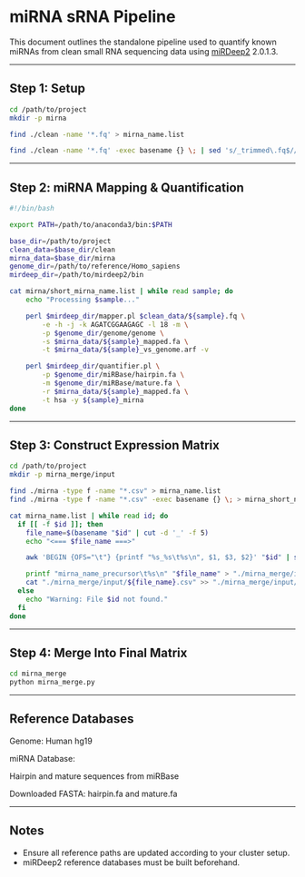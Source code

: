 # miRNA sRNA Pipeline

This document outlines the standalone pipeline used to quantify known miRNAs from clean small RNA sequencing data using [miRDeep2](https://github.com/rajewsky-lab/mirdeep2) 2.0.1.3.  

---

## Step 1: Setup

```bash
cd /path/to/project
mkdir -p mirna

find ./clean -name '*.fq' > mirna_name.list

find ./clean -name '*.fq' -exec basename {} \; | sed 's/_trimmed\.fq$//' > ./mirna/short_mirna_name.list

```

---

## Step 2: miRNA Mapping & Quantification

```bash
#!/bin/bash

export PATH=/path/to/anaconda3/bin:$PATH

base_dir=/path/to/project
clean_data=$base_dir/clean
mirna_data=$base_dir/mirna
genome_dir=/path/to/reference/Homo_sapiens
mirdeep_dir=/path/to/mirdeep2/bin

cat mirna/short_mirna_name.list | while read sample; do
    echo "Processing $sample..."

    perl $mirdeep_dir/mapper.pl $clean_data/${sample}.fq \
        -e -h -j -k AGATCGGAAGAGC -l 18 -m \
        -p $genome_dir/genome/genome \
        -s $mirna_data/${sample}_mapped.fa \
        -t $mirna_data/${sample}_vs_genome.arf -v

    perl $mirdeep_dir/quantifier.pl \
        -p $genome_dir/miRBase/hairpin.fa \
        -m $genome_dir/miRBase/mature.fa \
        -r $mirna_data/${sample}_mapped.fa \
        -t hsa -y ${sample}_mirna
done
```

---

## Step 3: Construct Expression Matrix


```bash
cd /path/to/project
mkdir -p mirna_merge/input

find ./mirna -type f -name "*.csv" > mirna_name.list
find ./mirna -type f -name "*.csv" -exec basename {} \; > mirna_short_name.list

cat mirna_name.list | while read id; do
  if [[ -f $id ]]; then
    file_name=$(basename "$id" | cut -d '_' -f 5)
    echo "<=== $file_name ===>"

    awk 'BEGIN {OFS="\t"} {printf "%s_%s\t%s\n", $1, $3, $2}' "$id" | sed '1d' > "./mirna_merge/input/${file_name}.csv"

    printf "mirna_name_precursor\t%s\n" "$file_name" > "./mirna_merge/input/${file_name}_header.csv"
    cat "./mirna_merge/input/${file_name}.csv" >> "./mirna_merge/input/${file_name}_header.csv"
  else
    echo "Warning: File $id not found."
  fi
done
```

---

## Step 4: Merge Into Final Matrix

```bash
cd mirna_merge
python mirna_merge.py
```
---

## Reference Databases

Genome: Human hg19  

miRNA Database:  

Hairpin and mature sequences from miRBase  

Downloaded FASTA: hairpin.fa and mature.fa  

---

## Notes

- Ensure all reference paths are updated according to your cluster setup.  
- miRDeep2 reference databases must be built beforehand.  
